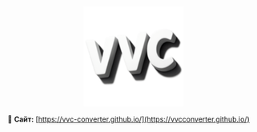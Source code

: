 <p align="center">
  <a href="https://vvc-converter.github.io/">
    <img src="image/web-app-manifest-512x512.png" alt="VVC Converter" width="200" />
  </a>
</p>

🔗 **Сайт:**      [https://vvc-converter.github.io/](https://vvcconverter.github.io/) 
